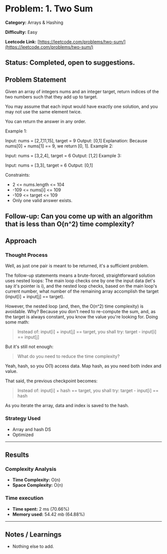 # Problem: 1. Two Sum
**Category:** Arrays & Hashing

**Difficulty:** Easy

**Leetcode Link:** [https://leetcode.com/problems/two-sum/](https://leetcode.com/problems/two-sum/)

**Status:** Completed, open to suggestions.
---

## Problem Statement
Given an array of integers nums and an integer target, return indices of the two numbers such that they add up to target.

You may assume that each input would have exactly one solution, and you may not use the same element twice.

You can return the answer in any order.

 

Example 1:

Input: nums = [2,7,11,15], target = 9
Output: [0,1]
Explanation: Because nums[0] + nums[1] == 9, we return [0, 1].
Example 2:

Input: nums = [3,2,4], target = 6
Output: [1,2]
Example 3:

Input: nums = [3,3], target = 6
Output: [0,1]
 

Constraints:

- 2 <= nums.length <= 104
- -109 <= nums[i] <= 109
- -109 <= target <= 109
- Only one valid answer exists.
 

Follow-up: Can you come up with an algorithm that is less than O(n^2) time complexity?
---
## Approach

### Thought Process
Well, as just one pair is meant to be returned, it's a sufficient problem.

The follow-up statements means a brute-forced, straightforward solution uses nested loops: The main loop checks one by one the input data (let's say it's pointer is i), and the nested loop checks, based on the main loop's current number, what number of the remaining array accomplish the target (input[i] + input[j] == target).

However, the nested loop (and, then, the O(n^2) time complexity) is avoidable. Why? Because you don't need to re-compute the sum, and, as the target is always constant, you know the value you're looking for. Doing some math:

> Instead of: input[i] + input[j] == target, you shall try: target - input[i] == input[j]

But it's still not enough:

>What do you need to reduce the time complexity?

Yeah, hash, so you O(1) access data. Map hash, as you need both index and value.

That said, the previous checkpoint becomes:

> Instead of: input[i] + hash == target, you shall try: target - input[i] == hash

As you iterate the array, data and index is saved to the hash.


### Strategy Used

- Array and hash DS
- Optimized

---
## Results
### Complexity Analysis
- **Time Complexity:** O(n)
- **Space Complexity:** O(n)

### Time execution
- **Time spent:** 2 ms (70.66%)
- **Memory used:** 54.42 mb (64.88%)

---
## Notes / Learnings
- Nothing else to add.